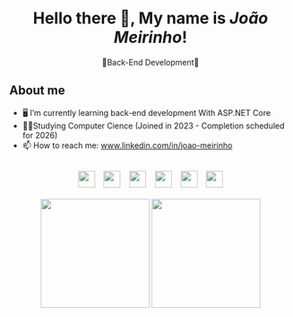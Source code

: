 <h1 align=center>Hello there 👋, My name is <i>João Meirinho</i>!</h1>

<p align=center>👾Back-End Development🤖</p>

## About me
- 🖥️ I’m currently learning back-end development With ASP.NET Core
- 🧑‍🎓Studying Computer Cience (Joined in 2023 - Completion scheduled for 2026)
- 📫 How to reach me: www.linkedin.com/in/joao-meirinho
<div align=center>
<br><img src="https://img.shields.io/badge/-PHP-DE0079?style=flat&logo=php&logoColor=white" height=30> &nbsp;&nbsp; <img src="https://img.shields.io/badge/-HTML-DE00DE?style=flat&logo=html5&logoColor=white" height=30> &nbsp;&nbsp; <img src="https://img.shields.io/badge/-CSS-DE00DE?style=flat&logo=css3&logoColor=white" height=30> &nbsp;&nbsp; <img src="https://img.shields.io/badge/-JavaScript-DE0079?style=flat&logo=javascript&logoColor=white" height=30> &nbsp;&nbsp; <img src="https://img.shields.io/badge/-Node.js-DE00DE?style=flat&logo=node.js&logoColor=white" height=30> &nbsp;&nbsp; <img src="https://img.shields.io/badge/-C%23-DE0079?style=flat&logo=c-sharp&logoColor=white" height=30>
</div>
<div align=center>
 <br>

<img height="194em" src="https://github-readme-stats.vercel.app/api?username=JoaoMeirinho&show_icons=true&hide_border=true&&count_private=true&include_all_commits=true&theme=radical" />
 <img height="194em" src="https://github-readme-stats.vercel.app/api/top-langs/?hide_border=true&username=JoaoMeirinho&layout=compact&langs_count=16&theme=radical"/>
</div>
